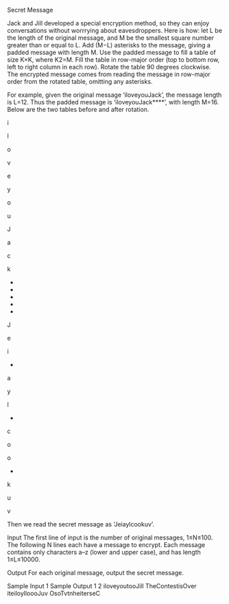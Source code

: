 Secret Message

Jack and Jill developed a special encryption method, so they can enjoy conversations without worrrying about eavesdroppers. Here is how: let L be the length of the original message, and M be the smallest square number greater than or equal to L. Add (M−L) asterisks to the message, giving a padded message with length M. Use the padded message to fill a table of size K×K, where K2=M. Fill the table in row-major order (top to bottom row, left to right column in each row). Rotate the table 90 degrees clockwise. The encrypted message comes from reading the message in row-major order from the rotated table, omitting any asterisks.

For example, given the original message ‘iloveyouJack’, the message length is L=12. Thus the padded message is ‘iloveyouJack****’, with length M=16. Below are the two tables before and after rotation.

i

l

o

v

e

y

o

u

J

a

c

k

*

*

*

*

*

J

e

i

*

a

y

l

*

c

o

o

*

k

u

v

Then we read the secret message as ‘Jeiaylcookuv’.

Input
The first line of input is the number of original messages, 1≤N≤100. The following N lines each have a message to encrypt. Each message contains only characters a–z (lower and upper case), and has length 1≤L≤10000.

Output
For each original message, output the secret message.

Sample Input 1	Sample Output 1
2
iloveyoutooJill
TheContestisOver
iteiloylloooJuv
OsoTvtnheiterseC
